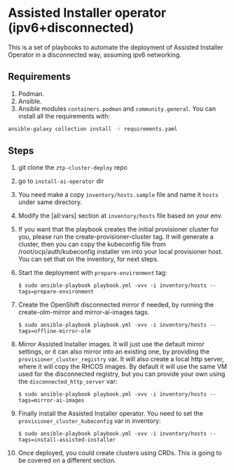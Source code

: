 # Assisted Installer operator (ipv6+disconnected) #
This is a set of playbooks to automate the deployment of Assisted Installer Operator
in a disconnected way, assuming ipv6 networking.

## Requirements ##

1. Podman.
2. Ansible.
3. Ansible modules `containers.podman` and `community.general`. You can install all the requirements with: 

  ```bash
  ansible-galaxy collection install -r requirements.yaml
  ```
        
## Steps ##

1. git clone the `ztp-cluster-deploy` repo
2. go to `install-ai-operator` dir
3. You need make a copy `inventory/hosts.sample` file and name it `hosts` under same directory.
4. Modify the [all:vars] section at `inventory/hosts` file based on your env.
5. If you want that the playbook creates the initial provisioner cluster for you, please run the
create-provisioner-cluster tag. It will generate a cluster, then you can copy the kubeconfig file
from /root/ocp/auth/kubeconfig installer vm into your local provisioner host. You can set that
on the inventory, for next steps.
6. Start the deployment with `prepare-environment` tag:

      ```console
      $ sudo ansible-playbook playbook.yml -vvv -i inventory/hosts --tags=prepare-environment
      ```

7. Create the OpenShift disconnected mirror if needed, by running the create-olm-mirror and
mirror-ai-images tags.

      ```console
      $ sudo ansible-playbook playbook.yml -vvv -i inventory/hosts --tags=offline-mirror-olm
      ```

8. Mirror Assisted Installer images. It will just use the default mirror settings, or it can also mirror
into an existing one, by providing the `provisioner_cluster_registry` var. It will also create a local
http server, where it will copy the RHCOS images. By default it will use the same VM used for the
disconnected registry, but you can provide your own using the `disconnected_http_server` var:

      ```console
      $ sudo ansible-playbook playbook.yml -vvv -i inventory/hosts --tags=mirror-ai-images
      ```
    
9. Finally install the Assisted Installer operator. You need to set the
`provisioner_cluster_kubeconfig` var in inventory:

      ```console
      $ sudo ansible-playbook playbook.yml -vvv -i inventory/hosts --tags=install-assisted-installer
      ```

10. Once deployed, you could create clusters using CRDs. This is going to be covered on a different section.
